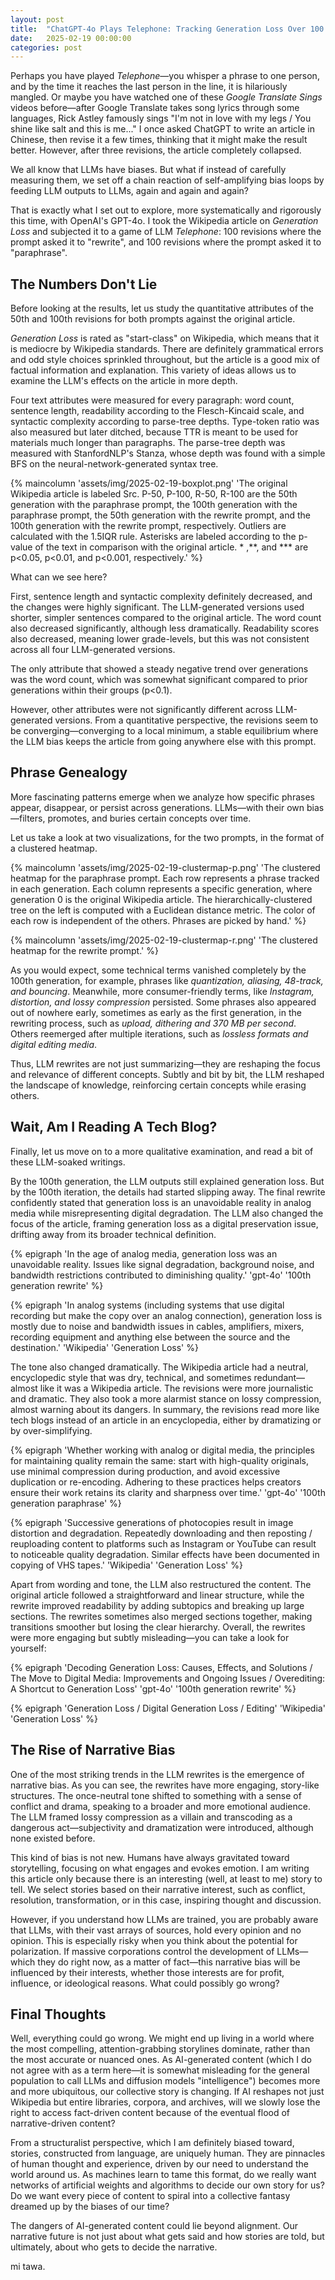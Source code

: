 ```yaml
---
layout: post
title:  "ChatGPT-4o Plays Telephone: Tracking Generation Loss Over 100 Generations of Revisions"
date:   2025-02-19 00:00:00
categories: post
---
```

<!--more-->

Perhaps you have played *Telephone*—you whisper a phrase to one person, and by the time it reaches the last person in the line, it is hilariously mangled. Or maybe you have watched one of these *Google Translate Sings* videos before—after Google Translate takes song lyrics through some languages, Rick Astley famously sings "I'm not in love with my legs / You shine like salt and this is me..." I once asked ChatGPT to write an article in Chinese, then revise it a few times, thinking that it might make the result better. However, after three revisions, the article completely collapsed.

We all know that LLMs have biases. But what if instead of carefully measuring them, we set off a chain reaction of self-amplifying bias loops by feeding LLM outputs to LLMs, again and again and again?

That is exactly what I set out to explore, more systematically and rigorously this time, with OpenAI's GPT-4o. I took the Wikipedia article on *Generation Loss* and subjected it to a game of LLM *Telephone*: 100 revisions where the prompt asked it to "rewrite", and 100 revisions where the prompt asked it to "paraphrase".

## The Numbers Don't Lie

Before looking at the results, let us study the quantitative attributes of the 50th and 100th revisions for both prompts against the original article.

*Generation Loss* is rated as "start-class" on Wikipedia, which means that it is mediocre by Wikipedia standards. There are definitely grammatical errors and odd style choices sprinkled throughout, but the article is a good mix of factual information and explanation. This variety of ideas allows us to examine the LLM's effects on the article in more depth.

Four text attributes were measured for every paragraph: word count, sentence length, readability according to the Flesch-Kincaid scale, and syntactic complexity according to parse-tree depths. Type-token ratio was also measured but later ditched, because TTR is meant to be used for materials much longer than paragraphs. The parse-tree depth was measured with StanfordNLP's Stanza, whose depth was found with a simple BFS on the neural-network-generated syntax tree.

{% maincolumn 'assets/img/2025-02-19-boxplot.png' 'The original Wikipedia article is labeled Src. P-50, P-100, R-50, R-100 are the 50th generation with the paraphrase prompt, the 100th generation with the paraphrase prompt, the 50th generation with the rewrite prompt, and the 100th generation with the rewrite prompt, respectively. Outliers are calculated with the 1.5IQR rule. Asterisks are labeled according to the p-value of the text in comparison with the original article. * ,**, and *** are p<0.05, p<0.01, and p<0.001, respectively.' %}

What can we see here? 

First, sentence length and syntactic complexity definitely decreased, and the changes were highly significant. The LLM-generated versions used shorter, simpler sentences compared to the original article. The word count also decreased significantly, although less dramatically. Readability scores also decreased, meaning lower grade-levels, but this was not consistent across all four LLM-generated versions.

The only attribute that showed a steady negative trend over generations was the word count, which was somewhat significant compared to prior generations within their groups (p<0.1). 

However, other attributes were not significantly different across LLM-generated versions. From a quantitative perspective, the revisions seem to be converging—converging to a local minimum, a stable equilibrium where the LLM bias keeps the article from going anywhere else with this prompt.

## Phrase Genealogy

More fascinating patterns emerge when we analyze how specific phrases appear, disappear, or persist across generations. LLMs—with their own bias—filters, promotes, and buries certain concepts over time.

Let us take a look at two visualizations, for the two prompts, in the format of a clustered heatmap.

{% maincolumn 'assets/img/2025-02-19-clustermap-p.png' 'The clustered heatmap for the paraphrase prompt. Each row represents a phrase tracked in each generation. Each column represents a specific generation, where generation 0 is the original Wikipedia article. The hierarchically-clustered tree on the left is computed with a Euclidean distance metric. The color of each row is independent of the others. Phrases are picked by hand.' %}

{% maincolumn 'assets/img/2025-02-19-clustermap-r.png' 'The clustered heatmap for the rewrite prompt.' %}

As you would expect, some technical terms vanished completely by the 100th generation, for example, phrases like *quantization, aliasing, 48-track, and bouncing*. Meanwhile, more consumer-friendly terms, like *Instagram, distortion, and lossy compression* persisted. Some phrases also appeared out of nowhere early, sometimes as early as the first generation, in the rewriting process, such as *upload, dithering and 370 MB per second*. Others reemerged after multiple iterations, such as *lossless formats and digital editing media*.

Thus, LLM rewrites are not just summarizing—they are reshaping the focus and relevance of different concepts. Subtly and bit by bit, the LLM reshaped the landscape of knowledge, reinforcing certain concepts while erasing others.

## Wait, Am I Reading A Tech Blog?

Finally, let us move on to a more qualitative examination, and read a bit of these LLM-soaked writings.

By the 100th generation, the LLM outputs still explained generation loss. But by the 100th iteration, the details had started slipping away. The final rewrite confidently stated that generation loss is an unavoidable reality in analog media while misrepresenting digital degradation. The LLM also changed the focus of the article, framing generation loss as a digital preservation issue, drifting away from its broader technical definition.

{% epigraph 'In the age of analog media, generation loss was an unavoidable reality. Issues like signal degradation, background noise, and bandwidth restrictions contributed to diminishing quality.' 'gpt-4o' '100th generation rewrite' %}

{% epigraph 'In analog systems (including systems that use digital recording but make the copy over an analog connection), generation loss is mostly due to noise and bandwidth issues in cables, amplifiers, mixers, recording equipment and anything else between the source and the destination.' 'Wikipedia' 'Generation Loss' %}

The tone also changed dramatically. The Wikipedia article had a neutral, encyclopedic style that was dry, technical, and sometimes redundant—almost like it was a Wikipedia article. The revisions were more journalistic and dramatic. They also took a more alarmist stance on lossy compression, almost warning about its dangers. In summary, the revisions read more like tech blogs instead of an article in an encyclopedia, either by dramatizing or by over-simplifying.

{% epigraph 'Whether working with analog or digital media, the principles for maintaining quality remain the same: start with high-quality originals, use minimal compression during production, and avoid excessive duplication or re-encoding. Adhering to these practices helps creators ensure their work retains its clarity and sharpness over time.' 'gpt-4o' '100th generation paraphrase' %}

{% epigraph 'Successive generations of photocopies result in image distortion and degradation. Repeatedly downloading and then reposting / reuploading content to platforms such as Instagram or YouTube can result to noticeable quality degradation. Similar effects have been documented in copying of VHS tapes.' 'Wikipedia' 'Generation Loss' %}

Apart from wording and tone, the LLM also restructured the content. The original article followed a straightforward and linear structure, while the rewrite improved readability by adding subtopics and breaking up large sections. The rewrites sometimes also merged sections together, making transitions smoother but losing the clear hierarchy. Overall, the rewrites were more engaging but subtly misleading—you can take a look for yourself:

{% epigraph 'Decoding Generation Loss: Causes, Effects, and Solutions / The Move to Digital Media: Improvements and Ongoing Issues / Overediting: A Shortcut to Generation Loss' 'gpt-4o' '100th generation rewrite' %}

{% epigraph 'Generation Loss / Digital Generation Loss / Editing' 'Wikipedia' 'Generation Loss' %}

## The Rise of Narrative Bias

One of the most striking trends in the LLM rewrites is the emergence of narrative bias. As you can see, the rewrites have more engaging, story-like structures. The once-neutral tone shifted to something with a sense of conflict and drama, speaking to a broader and more emotional audience. The LLM framed lossy compression as a villain and transcoding as a dangerous act—subjectivity and dramatization were introduced, although none existed before.

This kind of bias is not new. Humans have always gravitated toward storytelling, focusing on what engages and evokes emotion. I am writing this article only because there is an interesting (well, at least to me) story to tell. We select stories based on their narrative interest, such as conflict, resolution, transformation, or in this case, inspiring thought and discussion. 

However, if you understand how LLMs are trained, you are probably aware that LLMs, with their vast arrays of sources, hold every opinion and no opinion. This is especially risky when you think about the potential for polarization. If massive corporations control the development of LLMs—which they do right now, as a matter of fact—this narrative bias will be influenced by their interests, whether those interests are for profit, influence, or ideological reasons. What could possibly go wrong?

## Final Thoughts

Well, everything could go wrong. We might end up living in a world where the most compelling, attention-grabbing storylines dominate, rather than the most accurate or nuanced ones. As AI-generated content (which I do not agree with as a term here—it is somewhat misleading for the general population to call LLMs and diffusion models "intelligence") becomes more and more ubiquitous, our collective story is changing. If AI reshapes not just Wikipedia but entire libraries, corpora, and archives, will we slowly lose the right to access fact-driven content because of the eventual flood of narrative-driven content?

From a structuralist perspective, which I am definitely biased toward, stories, constructed from language, are uniquely human. They are pinnacles of human thought and experience, driven by our need to understand the world around us. As machines learn to tame this format, do we really want networks of artificial weights and algorithms to decide our own story for us? Do we want every piece of content to spiral into a collective fantasy dreamed up by the biases of our time?

The dangers of AI-generated content could lie beyond alignment. Our narrative future is not just about what gets said and how stories are told, but ultimately, about who gets to decide the narrative.

mi tawa.